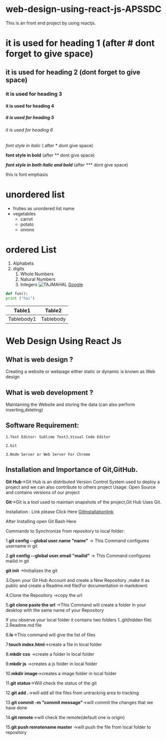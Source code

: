 # web-design-using-react-js-APSSDC
This is an front end project by using reactjs. 
# it is used for heading 1 (after # dont forget to give space)
## it is used for heading 2 (dont forget to give space)
### it is used for heading 3
#### it is used for heading 4
##### it is used for heading 5
###### it is used for heading 6
*font style in italic*  ( after * dont give space)

**font style in bold**   (after ** dont give space)

***font style in both italic and bold***  (after *** dont give space)

this is font emphasis 
# unordered list
* fruties as unordered list name
* vegetables
  * carrot
  * potato
  * onions
# ordered List 
1. Alphabets
2. digits
    1. Whole Numbers
    2. Natural Numbers
    3. Integers
 ![TAJMAHAL](https://www.thoughtco.com/thmb/YqpbqNABSt8o9c1GoKaEQ0K32Ew=/3865x2174/smart/filters:no_upscale()/sunrise-at-taj-mahal--agra--uttar-pradash--india-583682538-5b91840bc9e77c0050bdc67b.jpg)
[Google](https://www.google.com/)
~~~python
def fun():
print ("hai")
~~~
Table1|Table2
------|------
Tablebody1|Tablebody

 #  Web Design Using React Js

## What is web design ?
   Creating a website or webpage either static or dynamic is known as Web design

## What is web development ?
   Maintaining the Website and storing the data (can also perform inserting,deleting)
   
## Software Requirement:
    
    1.Text Editor: Sublime Text3,Visual Code Editor
    
    2.Git
    
    3.Node Server or Web Server For Chrome
    
    
## Installation and Importance of Git,GitHub.

**Git Hub**->Git Hub is an distributed Version Control System used to deploy a project and we can also contribute to others project
  Usage: Open Source and contains versions of our project
  
  **Git**->Git is a tool used to maintain snapshots of the project,Git Hub Uses Git.
  
  Installation : Link please Click Here [GitInstallationlink](https://www.git-scm.com/)
  
  After Installing open Git Bash Here 
  
  Commands to Synchronize from repository to local folder:

  1.**git config --global user.name "name"** -> This Command configures username in git
  
  2.**git config --global user.email "mailid"** -> This Command configures mailid in git
  
  **git init** ->Initializes the git
  
  3.Open your Git Hub Account and create a New Repository ,make it as public and create a Readme.md file(For documentation in markdown)
  
  4.Clone the Repository ->copy the url
  
  5.**git clone paste the url** ->This Command will create a folder in your desktop with the same name of your Repository
  
  If you observe your local folder it contains two folders 1..git(hidden file)
                                                           2.Readme.md file
                                                           
  6.**ls**->This command will give the list of files
  
  7.**touch index.html**->create a file in local folder
  
  8.**mkdir css** ->create a folder in local folder
  
  9.**mkdir js** ->creates a js folder in local folder
 
 10.**mkdir image**->creates a image folder in local folder
 
 11.**git status**->Will check the status of the git
 
 12.**git add .**->will add all the files from untracking area to tracking
 
 13.**git commit -m "commit message"**->will commit the changes that we have done
 
 14.**git remote**->will check the remote(default one is origin)
 
 15.**git push remotename master** ->will push the file from local folder to repository

